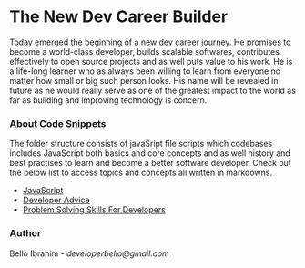 # The New Dev Career Builder

Today emerged the beginning of a new dev career journey. He promises to become a world-class developer, builds scalable softwares, contributes effectively to open source projects and as well puts value to his work. He is a life-long learner who as always been willing to learn from everyone no matter how small or big such person looks. His name will be revealed in future as he would really serve as one of the greatest impact to the world as far as building and improving technology is concern.

### About Code Snippets

The folder structure consists of javaSript file scripts which codebases includes JavaScript both basics and core concepts and as well history and best practises to learn and become a better software developer. Check out the below list to access topics and concepts all written in markdowns.

- [JavaScript](https://github.com/developerbello/Livescript/blob/main/jsreviews.md)
- [Developer Advice](https://github.com/developerbello/Livescript/blob/main/docs/devadvice.md)
- [Problem Solving Skills For Developers](https://github.com/developerbello/Livescript/blob/main/docs/problemsolving.md)

### Author

Bello Ibrahim - _developerbello@gmail.com_
